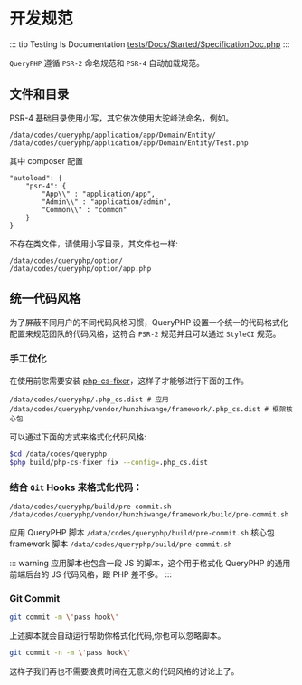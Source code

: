 # 开发规范

::: tip Testing Is Documentation
[tests/Docs/Started/SpecificationDoc.php](https://github.com/hunzhiwange/framework/blob/master/tests/Docs/Started/SpecificationDoc.php)
:::
    
`QueryPHP` 遵循 `PSR-2` 命名规范和 `PSR-4` 自动加载规范。

## 文件和目录

PSR-4 基础目录使用小写，其它依次使用大驼峰法命名，例如。

```
/data/codes/queryphp/application/app/Domain/Entity/
/data/codes/queryphp/application/app/Domain/Entity/Test.php
```

其中 composer 配置

```
"autoload": {
    "psr-4": {
        "App\\" : "application/app",
        "Admin\\" : "application/admin",
        "Common\\" : "common"
    }
}
```

不存在类文件，请使用小写目录，其文件也一样:

```
/data/codes/queryphp/option/
/data/codes/queryphp/option/app.php
```


## 统一代码风格

为了屏蔽不同用户的不同代码风格习惯，QueryPHP 设置一个统一的代码格式化配置来规范团队的代码风格，这符合 `PSR-2` 规范并且可以通过 `StyleCI` 规范。

### 手工优化

在使用前您需要安装 [php-cs-fixer](http://cs.sensiolabs.org/)，这样子才能够进行下面的工作。

```
/data/codes/queryphp/.php_cs.dist # 应用
/data/codes/queryphp/vendor/hunzhiwange/framework/.php_cs.dist # 框架核心包
```

可以通过下面的方式来格式化代码风格:

``` sh
$cd /data/codes/queryphp
$php build/php-cs-fixer fix --config=.php_cs.dist
```

### 结合 `Git` Hooks 来格式化代码：

```
/data/codes/queryphp/build/pre-commit.sh
/data/codes/queryphp/vendor/hunzhiwange/framework/build/pre-commit.sh
```

应用 QueryPHP 脚本 `/data/codes/queryphp/build/pre-commit.sh`
核心包 framework 脚本 `/data/codes/queryphp/build/pre-commit.sh`

::: warning
应用脚本也包含一段 JS 的脚本，这个用于格式化 QueryPHP 的通用前端后台的 JS 代码风格，跟 PHP 差不多。
:::

### Git Commit

``` sh
git commit -m \'pass hook\'
```

上述脚本就会自动运行帮助你格式化代码,你也可以忽略脚本。

``` sh
git commit -n -m \'pass hook\'
```

这样子我们再也不需要浪费时间在无意义的代码风格的讨论上了。